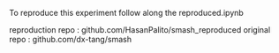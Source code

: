 To reproduce this experiment follow along the reproduced.ipynb 

reproduction repo : github.com/HasanPalito/smash_reproduced
original repo : github.com/dx-tang/smash